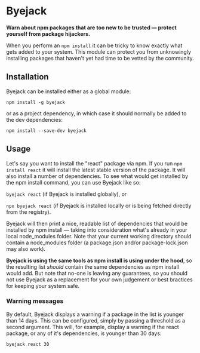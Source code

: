 # Byejack
**Warn about npm packages that are too new to be trusted — protect yourself from package hijackers.**

When you perform an `npm install` it can be tricky to know exactly what gets added to your system.
This module can protect you from unknowingly installing packages that haven't yet had time to be vetted by the community.

## Installation

Byejack can be installed either as a global module:

`npm install -g byejack`

or as a project dependency, in which case it should normally be added to the dev dependencies:

`npm install --save-dev byejack`

## Usage
Let's say you want to install the "react" package via npm. If you run `npm install react` it will install the latest stable version of the package. It will also install a number of dependencies. To see what would get installed by the npm install command, you can use Byejack like so:

`byejack react` (if Byejack is installed globally), or

`npx byejack react` (if Byejack is installed locally or is being fetched directly from the registry).

Byejack will then print a nice, readable list of dependencies that would be installed by npm install — taking into consideration what's already in your local node_modules folder. Note that your current working directory should contain a node_modules folder (a package.json and/or package-lock.json may also work).

**Byejack is using the same tools as npm install is using under the hood**, so the resulting list *should* contain the same dependencies as npm install would add. But note that no-one is leaving any guarantees, so you should not use Byejack as a replacement for your own judgement or best bractices for keeping your system safe.

### Warning messages
By default, Byejack displays a warning if a package in the list is younger than 14 days. This can be configured, simply by passing a threshold as a second argument. This will, for example, display a warning if the react package, or any of it's dependencies, is younger than 30 days:

`byejack react 30`


